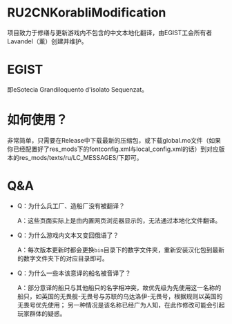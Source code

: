 # RU2CNKorabliModification
项目致力于修缮与更新游戏内不包含的中文本地化翻译，由EGIST工会所有者Lavandel（薰）创建并维护。
# EGIST
即eSotecia Grandiloquento d'isolato Sequenzat。
# 如何使用？
非常简单，只需要在Release中下载最新的压缩包，或下载global.mo文件（如果你已经配置好了res_mods下的fontconfig.xml与local_config.xml的话）到对应版本的res_mods/texts/ru/LC_MESSAGES/下即可。
# Q&A
- Q：为什么兵工厂、造船厂没有被翻译？

  A：这些页面实际上是由内置网页浏览器显示的，无法通过本地化文件翻译。
  
- Q：为什么游戏内文本又变回俄语了？

  A：每次版本更新时都会更换`bin`目录下的数字文件夹，重新安装汉化包到最新的数字文件夹下的对应目录即可。
  
- Q：为什么一些本该意译的船名被音译了？

  A：部分意译的船只与其他船只的名字相冲突，故优先级为先使用这一名称的船只，如英国的无畏舰-无畏号与苏联的乌达洛伊-无畏号，根据规则以英国的无畏号优先使用；
  另一种情况是该名称已经广为人知，在此作修改可能会引起玩家群体的疑惑。
